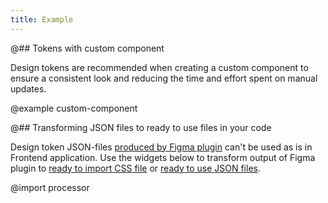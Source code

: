 ```yaml
---
title: Example
---
```


@## Tokens with custom component

Design tokens are recommended when creating a custom component to ensure a consistent look and reducing the time and effort spent on manual updates.

@example custom-component

@## Transforming JSON files to ready to use files in your code

Design token JSON-files [produced by Figma plugin](/style/design-tokens/design-tokens-usage/#how_to_make_a_new_theme) can't be used as is in Frontend application. Use the widgets below to transform output of Figma plugin to [ready to import CSS file](/style/design-tokens/design-tokens-usage-development/#global_theme) or [ready to use JSON files](/style/design-tokens/design-tokens-usage-development/#global_theme).

@import processor
